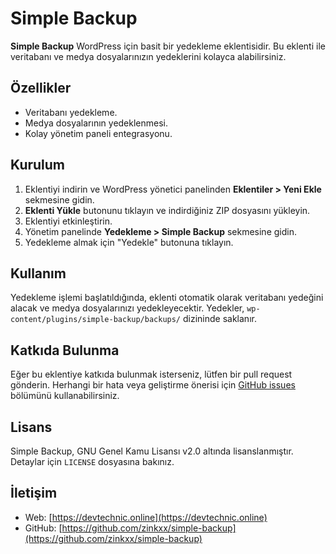 # Simple Backup

**Simple Backup** WordPress için basit bir yedekleme eklentisidir. Bu eklenti ile veritabanı ve medya dosyalarınızın yedeklerini kolayca alabilirsiniz.

## Özellikler

- Veritabanı yedekleme.
- Medya dosyalarının yedeklenmesi.
- Kolay yönetim paneli entegrasyonu.

## Kurulum

1. Eklentiyi indirin ve WordPress yönetici panelinden **Eklentiler > Yeni Ekle** sekmesine gidin.
2. **Eklenti Yükle** butonunu tıklayın ve indirdiğiniz ZIP dosyasını yükleyin.
3. Eklentiyi etkinleştirin.
4. Yönetim panelinde **Yedekleme > Simple Backup** sekmesine gidin.
5. Yedekleme almak için "Yedekle" butonuna tıklayın.

## Kullanım

Yedekleme işlemi başlatıldığında, eklenti otomatik olarak veritabanı yedeğini alacak ve medya dosyalarınızı yedekleyecektir. Yedekler, `wp-content/plugins/simple-backup/backups/` dizininde saklanır.

## Katkıda Bulunma

Eğer bu eklentiye katkıda bulunmak isterseniz, lütfen bir pull request gönderin. Herhangi bir hata veya geliştirme önerisi için [GitHub issues](https://github.com/zinkxx/simple-backup/issues) bölümünü kullanabilirsiniz.

## Lisans

Simple Backup, GNU Genel Kamu Lisansı v2.0 altında lisanslanmıştır. Detaylar için `LICENSE` dosyasına bakınız.

## İletişim

- Web: [https://devtechnic.online](https://devtechnic.online)
- GitHub: [https://github.com/zinkxx/simple-backup](https://github.com/zinkxx/simple-backup)
